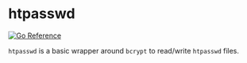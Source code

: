 # htpasswd

[![Go Reference][badge]][pkgsite]

`htpasswd` is a basic wrapper around `bcrypt` to read/write `htpasswd` files.

[badge]: https://pkg.go.dev/badge/go.seankhliao.com/mono/go/cmd/htpasswd.svg
[pkgsite]: https://pkg.go.dev/go.seankhliao.com/mono/go/cmd/htpasswd
